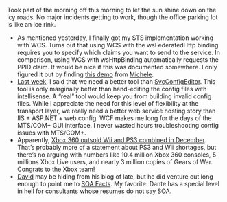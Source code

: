 Took part of the morning off this morning to let the sun shine down on
the icy roads. No major incidents getting to work, though the office
parking lot is like an ice rink.

-   As mentioned yesterday, I finally got my STS implementation working
    with WCS. Turns out that using WCS with the wsFederatedHttp binding
    requires you to specify which claims you want to send to the
    service. In comparison, using WCS with wsHttpBinding automatically
    requests the PPID claim. It would be nice if this was documented
    somewhere. I only figured it out by finding [this
    demo](http://www.dasblonde.net/PermaLink,guid,0de3e38e-a516-4a33-a85d-3027a505f7b8.aspx)
    from [Michele](http://www.dasblonde.net/).
-   [Last week](http://devhawk.net/2007/01/05/morning-coffee-4/), I
    said that we need a better tool than
    [SvcConfigEditor](http://msdn2.microsoft.com/en-us/library/ms732009.aspx).
    This tool is only marginally better than hand-editing the config
    files with intellisense. A “real” tool would keep you from building
    invalid config files. While I appreciate the need for this level of
    flexibility at the transport layer, we really need a better web
    service hosting story than IIS + ASP.NET + web.config. WCF makes me
    long for the days of the MTS/COM+ GUI interface. I never wasted
    hours troubleshooting config issues with MTS/COM+.
-   Apparently, [Xbox 360 outsold Wii and PS3 combined in
    December](http://gamerscoreblog.com/team/archive/2007/01/11/540001.aspx).
    That’s probably more of a statement about PS3 and Wii shortages, but
    there’s no arguing with numbers like 10.4 million Xbox 360 consoles,
    5 millions Xbox Live users, and nearly 3 million copies of Gears of
    War. Congrats to the Xbox team!
-   [David](http://www.from9till2.com/) may be hiding from his blog of
    late, but he did venture out long enough to point me to [SOA
    Facts](http://soafacts.com/). My favorite: Dante has a special level
    in hell for consultants whose resumes do not say SOA.

